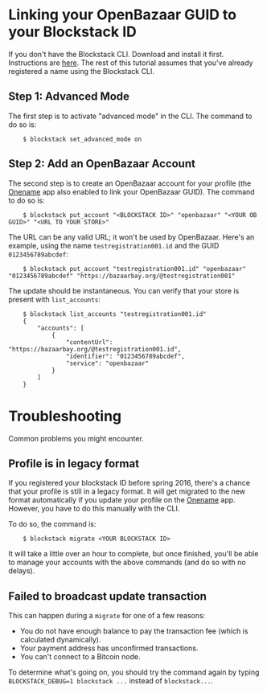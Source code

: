 # Linking your OpenBazaar GUID to your Blockstack ID

If you don't have the Blockstack CLI. Download and install it first. Instructions are [here](https://github.com/blockstack/blockstack-cli/blob/master/README.md). The rest of this tutorial assumes that you've already registered a name using the Blockstack CLI.

## Step 1:  Advanced Mode

The first step is to activate "advanced mode" in the CLI.  The command to do so is:

```
    $ blockstack set_advanced_mode on
```

## Step 2:  Add an OpenBazaar Account

The second step is to create an OpenBazaar account for your profile (the [Onename](https://onename.com) app also enabled to link your OpenBazaar GUID). The command to do so is:

```
    $ blockstack put_account "<BLOCKSTACK ID>" "openbazaar" "<YOUR OB GUID>" "<URL TO YOUR STORE>"
```

The URL can be any valid URL; it won't be used by OpenBazaar.  Here's an example, using the name `testregistration001.id` and the GUID `0123456789abcdef`:

```
    $ blockstack put_account "testregistration001.id" "openbazaar" "0123456789abcdef" "https://bazaarbay.org/@testregistration001"
```

The update should be instantaneous.  You can verify that your store is present with `list_accounts`:

```
    $ blockstack list_accounts "testregistration001.id"
    {
        "accounts": [
            {
                "contentUrl": "https://bazaarbay.org/@testregistration001.id", 
                "identifier": "0123456789abcdef", 
                "service": "openbazaar"
            }
        ]
    }
````

# Troubleshooting

Common problems you might encounter.

## Profile is in legacy format

If you registered your blockstack ID before spring 2016, there's a chance that your profile is still in a legacy format.  It will get migrated to the new format automatically if you update your profile on the [Onename](https://onename.com) app.  However, you have to do this manually with the CLI.

To do so, the command is:
```
    $ blockstack migrate <YOUR BLOCKSTACK ID>
```

It will take a little over an hour to complete, but once finished, you'll be able to manage your accounts with the above commands (and do so with no delays).

## Failed to broadcast update transaction

This can happen during a `migrate` for one of a few reasons:
* You do not have enough balance to pay the transaction fee (which is calculated dynamically).
* Your payment address has unconfirmed transactions.
* You can't connect to a Bitcoin node.

To determine what's going on, you should try the command again by typing `BLOCKSTACK_DEBUG=1 blockstack ...` instead of `blockstack...`.
